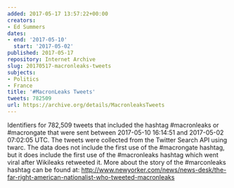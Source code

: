 ```yaml
---
added: 2017-05-17 13:57:22+00:00
creators:
- Ed Summers
dates:
- end: '2017-05-10'
  start: '2017-05-02'
published: 2017-05-17
repository: Internet Archive
slug: 20170517-macronleaks-tweets
subjects:
- Politics
- France
title: '#MacronLeaks Tweets'
tweets: 782509
url: https://archive.org/details/MacronleaksTweets
---
```


Identifiers for 782,509 tweets that included the hashtag #macronleaks or #macrongate that were sent between 2017-05-10 16:14:51 and 2017-05-02 07:02:05 UTC. The tweets were collected from the Twitter Search API using twarc. The data does not include the first use of the #macrongate hashtag, but it does include the first use of the #macronleaks hashtag which went viral after Wikileaks retweeted it. More about the story of the #marconleaks hashtag can be found at: <a href="http://www.newyorker.com/news/news-desk/the-far-right-american-nationalist-who-tweeted-macronleaks">http://www.newyorker.com/news/news-desk/the-far-right-american-nationalist-who-tweeted-macronleaks</a>

